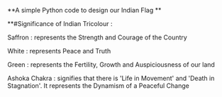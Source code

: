 **A simple Python code to design our Indian Flag **

**#Significance of Indian Tricolour :

Saffron : represents the Strength and Courage of the Country

White   : represents Peace and Truth

Green   : represents the Fertility, Growth and Auspiciousness of our land 

Ashoka Chakra : signifies that there is 'Life in Movement' and 'Death in Stagnation'. It represents the Dynamism of a Peaceful Change
